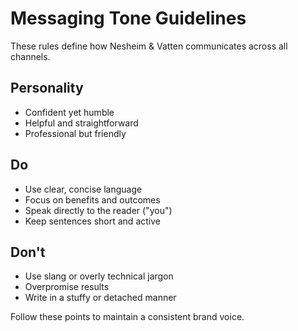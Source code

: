 # Messaging Tone Guidelines

These rules define how Nesheim & Vatten communicates across all channels.

## Personality
- Confident yet humble
- Helpful and straightforward
- Professional but friendly

## Do
- Use clear, concise language
- Focus on benefits and outcomes
- Speak directly to the reader ("you")
- Keep sentences short and active

## Don't
- Use slang or overly technical jargon
- Overpromise results
- Write in a stuffy or detached manner

Follow these points to maintain a consistent brand voice.
